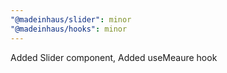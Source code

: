 ```yaml
---
"@madeinhaus/slider": minor
"@madeinhaus/hooks": minor
---
```


Added Slider component, Added useMeaure hook
